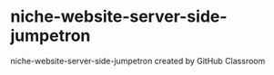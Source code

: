 # niche-website-server-side-jumpetron
niche-website-server-side-jumpetron created by GitHub Classroom
